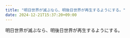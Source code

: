 ```yaml
---
title: "明日世界が滅ぶなら、明後日世界が再生するようにする。"
date: 2024-12-21T15:37:20+09:00
---
```

明日世界が滅ぶなら、明後日世界が再生するようにする。
